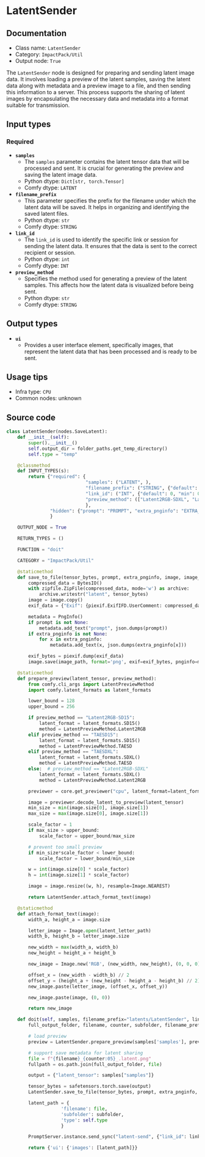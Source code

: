 # LatentSender
## Documentation
- Class name: `LatentSender`
- Category: `ImpactPack/Util`
- Output node: `True`

The `LatentSender` node is designed for preparing and sending latent image data. It involves loading a preview of the latent samples, saving the latent data along with metadata and a preview image to a file, and then sending this information to a server. This process supports the sharing of latent images by encapsulating the necessary data and metadata into a format suitable for transmission.
## Input types
### Required
- **`samples`**
    - The `samples` parameter contains the latent tensor data that will be processed and sent. It is crucial for generating the preview and saving the latent image data.
    - Python dtype: `Dict[str, torch.Tensor]`
    - Comfy dtype: `LATENT`
- **`filename_prefix`**
    - This parameter specifies the prefix for the filename under which the latent data will be saved. It helps in organizing and identifying the saved latent files.
    - Python dtype: `str`
    - Comfy dtype: `STRING`
- **`link_id`**
    - The `link_id` is used to identify the specific link or session for sending the latent data. It ensures that the data is sent to the correct recipient or session.
    - Python dtype: `int`
    - Comfy dtype: `INT`
- **`preview_method`**
    - Specifies the method used for generating a preview of the latent samples. This affects how the latent data is visualized before being sent.
    - Python dtype: `str`
    - Comfy dtype: `STRING`
## Output types
- **`ui`**
    - Provides a user interface element, specifically images, that represent the latent data that has been processed and is ready to be sent.
## Usage tips
- Infra type: `CPU`
- Common nodes: unknown


## Source code
```python
class LatentSender(nodes.SaveLatent):
    def __init__(self):
        super().__init__()
        self.output_dir = folder_paths.get_temp_directory()
        self.type = "temp"

    @classmethod
    def INPUT_TYPES(s):
        return {"required": {
                             "samples": ("LATENT", ),
                             "filename_prefix": ("STRING", {"default": "latents/LatentSender"}),
                             "link_id": ("INT", {"default": 0, "min": 0, "max": sys.maxsize, "step": 1}),
                             "preview_method": (["Latent2RGB-SDXL", "Latent2RGB-SD15", "TAESDXL", "TAESD15"],)
                             },
                "hidden": {"prompt": "PROMPT", "extra_pnginfo": "EXTRA_PNGINFO"},
                }

    OUTPUT_NODE = True

    RETURN_TYPES = ()

    FUNCTION = "doit"

    CATEGORY = "ImpactPack/Util"

    @staticmethod
    def save_to_file(tensor_bytes, prompt, extra_pnginfo, image, image_path):
        compressed_data = BytesIO()
        with zipfile.ZipFile(compressed_data, mode='w') as archive:
            archive.writestr("latent", tensor_bytes)
        image = image.copy()
        exif_data = {"Exif": {piexif.ExifIFD.UserComment: compressed_data.getvalue()}}

        metadata = PngInfo()
        if prompt is not None:
            metadata.add_text("prompt", json.dumps(prompt))
        if extra_pnginfo is not None:
            for x in extra_pnginfo:
                metadata.add_text(x, json.dumps(extra_pnginfo[x]))

        exif_bytes = piexif.dump(exif_data)
        image.save(image_path, format='png', exif=exif_bytes, pnginfo=metadata, optimize=True)

    @staticmethod
    def prepare_preview(latent_tensor, preview_method):
        from comfy.cli_args import LatentPreviewMethod
        import comfy.latent_formats as latent_formats

        lower_bound = 128
        upper_bound = 256

        if preview_method == "Latent2RGB-SD15":
            latent_format = latent_formats.SD15()
            method = LatentPreviewMethod.Latent2RGB
        elif preview_method == "TAESD15":
            latent_format = latent_formats.SD15()
            method = LatentPreviewMethod.TAESD
        elif preview_method == "TAESDXL":
            latent_format = latent_formats.SDXL()
            method = LatentPreviewMethod.TAESD
        else:  # preview_method == "Latent2RGB-SDXL"
            latent_format = latent_formats.SDXL()
            method = LatentPreviewMethod.Latent2RGB

        previewer = core.get_previewer("cpu", latent_format=latent_format, force=True, method=method)

        image = previewer.decode_latent_to_preview(latent_tensor)
        min_size = min(image.size[0], image.size[1])
        max_size = max(image.size[0], image.size[1])

        scale_factor = 1
        if max_size > upper_bound:
            scale_factor = upper_bound/max_size

        # prevent too small preview
        if min_size*scale_factor < lower_bound:
            scale_factor = lower_bound/min_size

        w = int(image.size[0] * scale_factor)
        h = int(image.size[1] * scale_factor)

        image = image.resize((w, h), resample=Image.NEAREST)

        return LatentSender.attach_format_text(image)

    @staticmethod
    def attach_format_text(image):
        width_a, height_a = image.size

        letter_image = Image.open(latent_letter_path)
        width_b, height_b = letter_image.size

        new_width = max(width_a, width_b)
        new_height = height_a + height_b

        new_image = Image.new('RGB', (new_width, new_height), (0, 0, 0))

        offset_x = (new_width - width_b) // 2
        offset_y = (height_a + (new_height - height_a - height_b) // 2)
        new_image.paste(letter_image, (offset_x, offset_y))

        new_image.paste(image, (0, 0))

        return new_image

    def doit(self, samples, filename_prefix="latents/LatentSender", link_id=0, preview_method="Latent2RGB-SDXL", prompt=None, extra_pnginfo=None):
        full_output_folder, filename, counter, subfolder, filename_prefix = folder_paths.get_save_image_path(filename_prefix, self.output_dir)

        # load preview
        preview = LatentSender.prepare_preview(samples['samples'], preview_method)

        # support save metadata for latent sharing
        file = f"{filename}_{counter:05}_.latent.png"
        fullpath = os.path.join(full_output_folder, file)

        output = {"latent_tensor": samples["samples"]}

        tensor_bytes = safetensors.torch.save(output)
        LatentSender.save_to_file(tensor_bytes, prompt, extra_pnginfo, preview, fullpath)

        latent_path = {
                    'filename': file,
                    'subfolder': subfolder,
                    'type': self.type
                    }

        PromptServer.instance.send_sync("latent-send", {"link_id": link_id, "images": [latent_path]})

        return {'ui': {'images': [latent_path]}}

```
